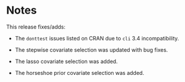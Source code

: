 # Notes

This release fixes/adds:

- The `donttest` issues listed on CRAN due to `cli` 3.4 incompatibility.

- The stepwise covariate selection was updated with bug fixes.

- The lasso covariate selection was added.

- The horseshoe prior covariate selection was added.
